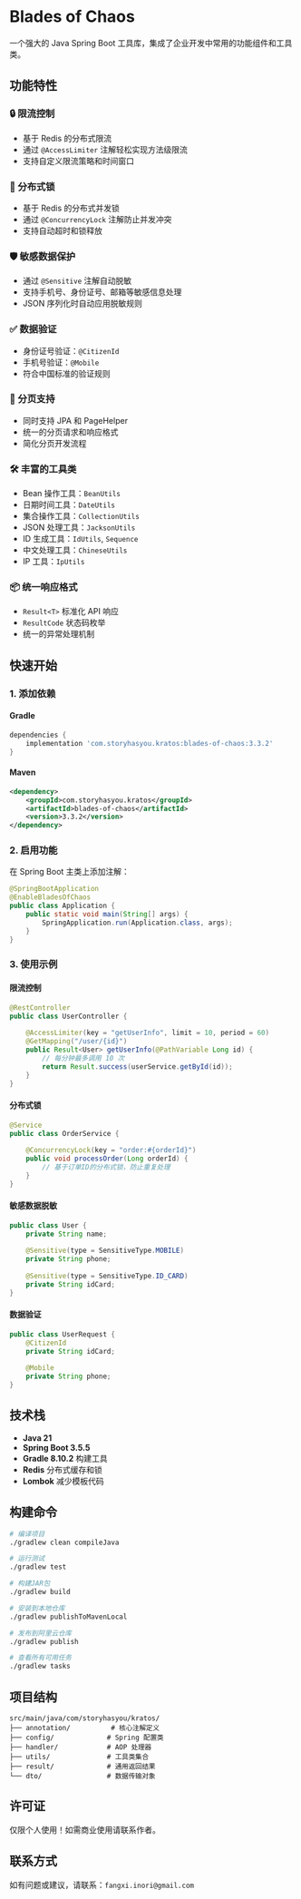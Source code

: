 # Blades of Chaos

一个强大的 Java Spring Boot 工具库，集成了企业开发中常用的功能组件和工具类。

## 功能特性

### 🔒 限流控制
- 基于 Redis 的分布式限流
- 通过 `@AccessLimiter` 注解轻松实现方法级限流
- 支持自定义限流策略和时间窗口

### 🔐 分布式锁
- 基于 Redis 的分布式并发锁
- 通过 `@ConcurrencyLock` 注解防止并发冲突
- 支持自动超时和锁释放

### 🛡️ 敏感数据保护
- 通过 `@Sensitive` 注解自动脱敏
- 支持手机号、身份证号、邮箱等敏感信息处理
- JSON 序列化时自动应用脱敏规则

### ✅ 数据验证
- 身份证号验证：`@CitizenId`
- 手机号验证：`@Mobile`
- 符合中国标准的验证规则

### 📄 分页支持
- 同时支持 JPA 和 PageHelper
- 统一的分页请求和响应格式
- 简化分页开发流程

### 🛠️ 丰富的工具类
- Bean 操作工具：`BeanUtils`
- 日期时间工具：`DateUtils`
- 集合操作工具：`CollectionUtils`
- JSON 处理工具：`JacksonUtils`
- ID 生成工具：`IdUtils`, `Sequence`
- 中文处理工具：`ChineseUtils`
- IP 工具：`IpUtils`

### 📦 统一响应格式
- `Result<T>` 标准化 API 响应
- `ResultCode` 状态码枚举
- 统一的异常处理机制

## 快速开始

### 1. 添加依赖

#### Gradle
```groovy
dependencies {
    implementation 'com.storyhasyou.kratos:blades-of-chaos:3.3.2'
}
```

#### Maven
```xml
<dependency>
    <groupId>com.storyhasyou.kratos</groupId>
    <artifactId>blades-of-chaos</artifactId>
    <version>3.3.2</version>
</dependency>
```

### 2. 启用功能

在 Spring Boot 主类上添加注解：

```java
@SpringBootApplication
@EnableBladesOfChaos
public class Application {
    public static void main(String[] args) {
        SpringApplication.run(Application.class, args);
    }
}
```

### 3. 使用示例

#### 限流控制
```java
@RestController
public class UserController {
    
    @AccessLimiter(key = "getUserInfo", limit = 10, period = 60)
    @GetMapping("/user/{id}")
    public Result<User> getUserInfo(@PathVariable Long id) {
        // 每分钟最多调用 10 次
        return Result.success(userService.getById(id));
    }
}
```

#### 分布式锁
```java
@Service
public class OrderService {
    
    @ConcurrencyLock(key = "order:#{orderId}")
    public void processOrder(Long orderId) {
        // 基于订单ID的分布式锁，防止重复处理
    }
}
```

#### 敏感数据脱敏
```java
public class User {
    private String name;
    
    @Sensitive(type = SensitiveType.MOBILE)
    private String phone;
    
    @Sensitive(type = SensitiveType.ID_CARD)
    private String idCard;
}
```

#### 数据验证
```java
public class UserRequest {
    @CitizenId
    private String idCard;
    
    @Mobile
    private String phone;
}
```

## 技术栈

- **Java 21**
- **Spring Boot 3.5.5**
- **Gradle 8.10.2** 构建工具
- **Redis** 分布式缓存和锁
- **Lombok** 减少模板代码

## 构建命令

```bash
# 编译项目
./gradlew clean compileJava

# 运行测试
./gradlew test

# 构建JAR包
./gradlew build

# 安装到本地仓库
./gradlew publishToMavenLocal

# 发布到阿里云仓库
./gradlew publish

# 查看所有可用任务
./gradlew tasks
```

## 项目结构

```
src/main/java/com/storyhasyou/kratos/
├── annotation/          # 核心注解定义
├── config/             # Spring 配置类
├── handler/            # AOP 处理器
├── utils/              # 工具类集合
├── result/             # 通用返回结果
└── dto/                # 数据传输对象
```

## 许可证

仅限个人使用！如需商业使用请联系作者。

## 联系方式

如有问题或建议，请联系：`fangxi.inori@gmail.com`

